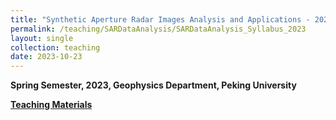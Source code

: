 ```yaml
---
title: "Synthetic Aperture Radar Images Analysis and Applications - 2023"
permalink: /teaching/SARDataAnalysis/SARDataAnalysis_Syllabus_2023
layout: single
collection: teaching
date: 2023-10-23
---
```


**Spring Semester, 2023, Geophysics Department, Peking University**

**[Teaching Materials](https://disk.pku.edu.cn:443/link/ED6206F57F93DE0938670B0930D4AF9E)**
